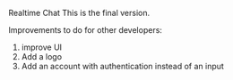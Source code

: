 Realtime Chat
This is the final version.

Improvements to do for other developers:

1. improve UI
2. Add a logo
3. Add an account with authentication instead of an input
